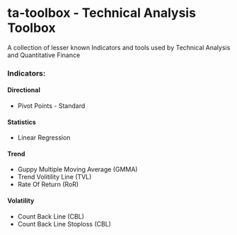 # ta-toolbox - Technical Analysis Toolbox

A collection of lesser known Indicators and tools used by Technical Analysis and Quantitative Finance

### Indicators:

#### Directional
* Pivot Points - Standard

#### Statistics
* Linear Regression

#### Trend
* Guppy Multiple Moving Average (GMMA)
* Trend Volitility Line (TVL)
* Rate Of Return (RoR)

#### Volatility
* Count Back Line (CBL)
* Count Back Line Stoploss (CBL)
